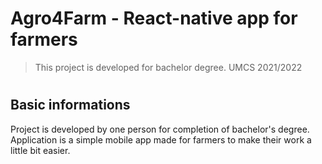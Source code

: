 # Agro4Farm - React-native app for farmers

> This project is developed for bachelor degree. UMCS 2021/2022

#

## Basic informations

Project is developed by one person for completion of bachelor's degree.
Application is a simple mobile app made for farmers to make their work a little bit easier.


